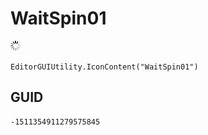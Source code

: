 # WaitSpin01
![](/img/WaitSpin01.png)

``` CSharp
EditorGUIUtility.IconContent("WaitSpin01")
```
## GUID
```
-1511354911279575845
```

